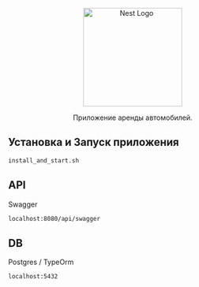 <p align="center">
  <a href="http://nestjs.com/" target="blank"><img src="https://nestjs.com/img/logo-small.svg" width="200" alt="Nest Logo" /></a>
</p>

[circleci-image]: https://img.shields.io/circleci/build/github/nestjs/nest/master?token=abc123def456
[circleci-url]: https://circleci.com/gh/nestjs/nest

<p align="center">Приложение аренды автомобилей.</p>

## Установка и Запуск приложения

```bash
install_and_start.sh
```

## API

Swagger

```bash
localhost:8080/api/swagger
```

## DB

Postgres / TypeOrm

```bash
localhost:5432
```